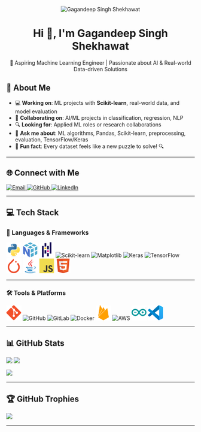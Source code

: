 <p align="center">
  <img src="https://gifdb.com/images/high/hacker-screen-mastermind-pixel-jeff-nt0m8sakkytx3b8m.gif" alt="Gagandeep Singh Shekhawat" width="700"/>
</p>

<h1 align="center">Hi 👋, I'm Gagandeep Singh Shekhawat</h1>

<p align="center">
  🚀 Aspiring Machine Learning Engineer | Passionate about AI & Real-world Data-driven Solutions
</p>

## 💫 About Me

- 💻 **Working on**: ML projects with **Scikit-learn**, real-world data, and model evaluation  
- 🤝 **Collaborating on**: AI/ML projects in classification, regression, NLP  
- 🔍 **Looking for**: Applied ML roles or research collaborations  
- 💬 **Ask me about**: ML algorithms, Pandas, Scikit-learn, preprocessing, evaluation, TensorFlow/Keras  
- 🎉 **Fun fact**: Every dataset feels like a new puzzle to solve! 🔍

---

## 🌐 Connect with Me

<p align="left">
  <a href="mailto:shekawatgagandeep10@gmail.com" target="_blank">
    <img src="https://cdn-icons-png.flaticon.com/512/732/732200.png" alt="Email" width="40"/>
  </a>
  
  <a href="https://github.com/Shekhawat12082003" target="_blank">
    <img src="https://cdn-icons-png.flaticon.com/512/733/733553.png" alt="GitHub" width="40"/>
  </a>
  
  <a href="https://www.linkedin.com/in/gagandeep-singh-shekhawat-57485628b/" target="_blank">
    <img src="https://cdn-icons-png.flaticon.com/512/174/174857.png" alt="LinkedIn" width="40"/>
  </a>
</p>

---


## 💻 Tech Stack

### 🧠 Languages & Frameworks
<p align="left">
  <img src="https://raw.githubusercontent.com/devicons/devicon/master/icons/python/python-original.svg" alt="Python" width="40" />
  <img src="https://raw.githubusercontent.com/devicons/devicon/master/icons/numpy/numpy-original.svg" alt="NumPy" width="40" />
  <img src="https://raw.githubusercontent.com/devicons/devicon/master/icons/pandas/pandas-original.svg" alt="Pandas" width="40" />
  <img src="https://upload.wikimedia.org/wikipedia/commons/0/05/Scikit_learn_logo_small.svg" alt="Scikit-learn" width="40" />
  <img src="https://upload.wikimedia.org/wikipedia/commons/8/84/Matplotlib_icon.svg" alt="Matplotlib" width="40" />
  <img src="https://upload.wikimedia.org/wikipedia/commons/a/ae/Keras_logo.svg" alt="Keras" width="40" />
  <img src="https://www.vectorlogo.zone/logos/tensorflow/tensorflow-icon.svg" alt="TensorFlow" width="40" />
  <img src="https://raw.githubusercontent.com/devicons/devicon/master/icons/pytorch/pytorch-original.svg" alt="PyTorch" width="40" />
  <img src="https://raw.githubusercontent.com/devicons/devicon/master/icons/java/java-original.svg" alt="Java" width="40" />
  <img src="https://raw.githubusercontent.com/devicons/devicon/master/icons/javascript/javascript-original.svg" alt="JavaScript" width="40" />
  <img src="https://raw.githubusercontent.com/devicons/devicon/master/icons/html5/html5-original.svg" alt="HTML5" width="40" />
</p>

---

### 🛠️ Tools & Platforms
<p align="left">
  <img src="https://raw.githubusercontent.com/devicons/devicon/master/icons/git/git-original.svg" alt="Git" width="40" />
  <img src="https://www.vectorlogo.zone/logos/github/github-icon.svg" alt="GitHub" width="40" />
  <img src="https://www.vectorlogo.zone/logos/gitlab/gitlab-icon.svg" alt="GitLab" width="40" />
  <img src="https://www.vectorlogo.zone/logos/docker/docker-icon.svg" alt="Docker" width="40" />
  <img src="https://raw.githubusercontent.com/devicons/devicon/master/icons/firebase/firebase-plain.svg" alt="Firebase" width="40" />
  <img src="https://www.vectorlogo.zone/logos/amazon_aws/amazon_aws-icon.svg" alt="AWS" width="40" />
  <img src="https://raw.githubusercontent.com/devicons/devicon/master/icons/arduino/arduino-original.svg" alt="Arduino" width="40" />
  <img src="https://raw.githubusercontent.com/devicons/devicon/master/icons/vscode/vscode-original.svg" alt="VS Code" width="40" />
</p>

---

## 📊 GitHub Stats

<p align="left">
  <img src="https://github-readme-stats.vercel.app/api?username=Shekhawat12082003&theme=dark&hide_border=false&count_private=true&show_icons=true" height="180" />
  <img src="https://github-readme-stats.vercel.app/api/top-langs/?username=Shekhawat12082003&theme=dark&hide_border=false&layout=compact" height="180" />
</p>

<p align="left">
  <img src="https://nirzak-streak-stats.vercel.app/?user=Shekhawat12082003&theme=dark&hide_border=false" height="180" />
</p>

---

## 🏆 GitHub Trophies

<p align="left">
  <img src="https://github-profile-trophy.vercel.app/?username=Shekhawat12082003&theme=radical&no-frame=false&no-bg=false&margin-w=4" />
</p>

---

<!-- Proudly written by Gagandeep Singh Shekhawat -->
